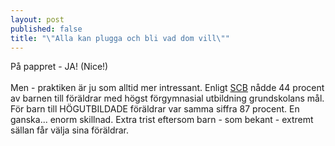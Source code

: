 ```yaml
---
layout: post
published: false
title: "\"Alla kan plugga och bli vad dom vill\""
---
```


På pappret - JA! (Nice!) <br><br>Men - praktiken är ju som alltid mer intressant. Enligt [SCB](http://www.scb.se/sv_/Hitta-statistik/Artiklar/Barn-till-lagutbildade-hamnar-efter-i-skolan/) nådde 44 procent av barnen till föräldrar med högst förgymnasial utbildning grundskolans mål. För barn till HÖGUTBILDADE föräldrar var samma siffra 87 procent. En ganska... enorm skillnad. Extra trist eftersom barn - som bekant - extremt sällan får välja sina föräldrar. 
